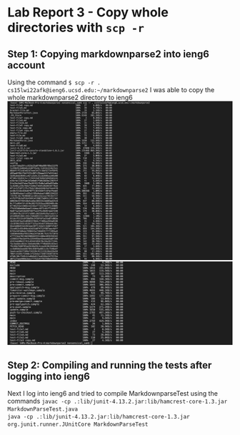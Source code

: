 # Lab Report 3 - Copy whole directories with  `scp -r`
## Step 1: Copying markdownparse2 into ieng6 account
Using the command `$ scp -r . cs15lwi22afk@ieng6.ucsd.edu:~/markdownparse2` I was able to copy the whole markdownparse2 directory to ieng6
![image](scnr1.png)
![image](scnr2.png)<br>
## Step 2: Compiling and running the tests after logging into ieng6
Next I log into ieng6 and tried to compile MarkdownparseTest using the commands `javac -cp .:lib/junit-4.13.2.jar:lib/hamcrest-core-1.3.jar MarkdownParseTest.java
`<br>
 `java -cp .:lib/junit-4.13.2.jar:lib/hamcrest-core-1.3.jar org.junit.runner.JUnitCore MarkdownParseTest`<br>


